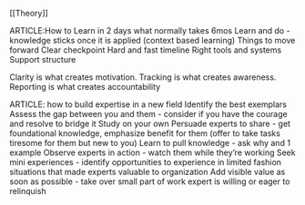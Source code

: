 [[Theory]]

ARTICLE:How to Learn in 2 days what normally takes 6mos
Learn and do - knowledge sticks once it is applied (context based learning)
Things to move forward
Clear checkpoint
Hard and fast timeline
Right tools and systems
Support structure

Clarity is what creates motivation.
Tracking is what creates awareness.
Reporting is what creates accountability

ARTICLE: how to build expertise in a new field
Identify the best exemplars
Assess the gap between you and them - consider if you have the courage and resolve to bridge it
Study on your own
Persuade experts to share - get foundational knowledge, emphasize benefit for them (offer to take tasks tiresome for them but new to you)
Learn to pull knowledge - ask why and 1 example
Observe experts in action - watch them while they’re working
Seek mini experiences - identify opportunities to experience in limited fashion situations that made experts valuable to organization
Add visible value as soon as possible - take over small part of work expert is willing or eager to relinquish
